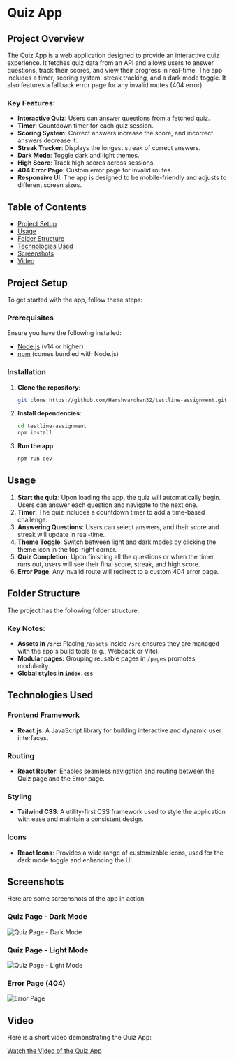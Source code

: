 # Quiz App

## Project Overview

The Quiz App is a web application designed to provide an interactive quiz experience. It fetches quiz data from an API and allows users to answer questions, track their scores, and view their progress in real-time. The app includes a timer, scoring system, streak tracking, and a dark mode toggle. It also features a fallback error page for any invalid routes (404 error).

### Key Features:
- **Interactive Quiz**: Users can answer questions from a fetched quiz.
- **Timer**: Countdown timer for each quiz session.
- **Scoring System**: Correct answers increase the score, and incorrect answers decrease it.
- **Streak Tracker**: Displays the longest streak of correct answers.
- **Dark Mode**: Toggle dark and light themes.
- **High Score**: Track high scores across sessions.
- **404 Error Page**: Custom error page for invalid routes.
- **Responsive UI**: The app is designed to be mobile-friendly and adjusts to different screen sizes.

## Table of Contents
- [Project Setup](#project-setup)
- [Usage](#usage)
- [Folder Structure](#folder-structure)
- [Technologies Used](#technologies-used)
- [Screenshots](#screenshots)
- [Video](#video-walkthrough)

## Project Setup

To get started with the app, follow these steps:

### Prerequisites

Ensure you have the following installed:

- [Node.js](https://nodejs.org/) (v14 or higher)
- [npm](https://www.npmjs.com/) (comes bundled with Node.js)

### Installation

1. **Clone the repository**:
   ```bash
   git clone https://github.com/Harshvardhan32/testline-assignment.git

2. **Install dependencies**:
   ```bash
   cd testline-assignment
   npm install
   
3. **Run the app**:
   ```bash
   npm run dev
   
## Usage
1. **Start the quiz**: Upon loading the app, the quiz will automatically begin. Users can answer each question and navigate to the next one.
2. **Timer**: The quiz includes a countdown timer to add a time-based challenge.
3. **Answering Questions**: Users can select answers, and their score and streak will update in real-time.
4. **Theme Toggle**: Switch between light and dark modes by clicking the theme icon in the top-right corner.
5. **Quiz Completion**: Upon finishing all the questions or when the timer runs out, users will see their final score, streak, and high score.
6. **Error Page**: Any invalid route will redirect to a custom 404 error page.

## Folder Structure
The project has the following folder structure:


### Key Notes:
- **Assets in `/src`:** Placing `/assets` inside `/src` ensures they are managed with the app's build tools (e.g., Webpack or Vite).
- **Modular pages:** Grouping reusable pages in `/pages` promotes modularity.
- **Global styles in `index.css`**

## **Technologies Used**

### **Frontend Framework**
- **React.js**: A JavaScript library for building interactive and dynamic user interfaces.

### **Routing**
- **React Router**: Enables seamless navigation and routing between the Quiz page and the Error page.

### **Styling**
- **Tailwind CSS**: A utility-first CSS framework used to style the application with ease and maintain a consistent design.

### **Icons**
- **React Icons**: Provides a wide range of customizable icons, used for the dark mode toggle and enhancing the UI.

## **Screenshots**

Here are some screenshots of the app in action:

### **Quiz Page - Dark Mode**
![Quiz Page - Dark Mode](./src/assets/screenshots/quiz-dark-mode.png)

### **Quiz Page - Light Mode**
![Quiz Page - Light Mode](./src/assets/screenshots/quiz-light-mode.png)

### **Error Page (404)**
![Error Page](./src/assets/screenshots/error-page.png)

## **Video**

Here is a short video demonstrating the Quiz App:

[Watch the Video of the Quiz App](https://drive.google.com/file/d/1yBvosluZlX_mwZOUmhh7Gh62kmAgkPjf/view?usp=sharing)